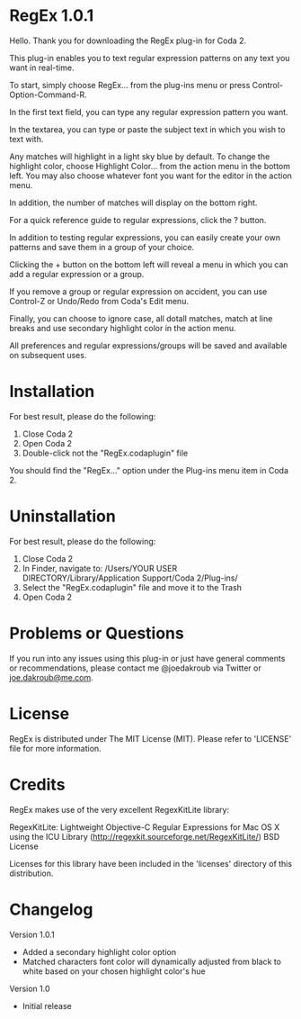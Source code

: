 RegEx 1.0.1
===========

Hello. Thank you for downloading the RegEx plug-in for Coda 2.

This plug-in enables you to text regular expression patterns on any text you want in real-time.

To start, simply choose RegEx… from the plug-ins menu or press Control-Option-Command-R.

In the first text field, you can type any regular expression pattern you want.

In the textarea, you can type or paste the subject text in which you wish to text with.

Any matches will highlight in a light sky blue by default. To change the highlight color, choose Highlight Color… from the action menu in the bottom left. You may also choose whatever font you want for the editor in the action menu.

In addition, the number of matches will display on the bottom right.

For a quick reference guide to regular expressions, click the ? button.

In addition to testing regular expressions, you can easily create your own patterns and save them in a group of your choice.

Clicking the + button on the bottom left will reveal a menu in which you can add a regular expression or a group.

If you remove a group or regular expression on accident, you can use Control-Z or Undo/Redo from Coda's Edit menu.

Finally, you can choose to ignore case, all dotall matches, match at line breaks and use secondary highlight color in the action menu.

All preferences and regular expressions/groups will be saved and available on subsequent uses.


Installation
============

For best result, please do the following:

1. Close Coda 2
2. Open Coda 2
3. Double-click not the "RegEx.codaplugin" file

You should find the "RegEx..." option under the Plug-ins menu item in Coda 2.


Uninstallation
==============

For best result, please do the following:

1. Close Coda 2
2. In Finder, navigate to: /Users/YOUR USER DIRECTORY/Library/Application Support/Coda 2/Plug-ins/
3. Select the "RegEx.codaplugin" file and move it to the Trash
4. Open Coda 2


Problems or Questions
=====================

If you run into any issues using this plug-in or just have general comments or recommendations, please contact me @joedakroub via Twitter or joe.dakroub@me.com.


License
=======

RegEx is distributed under The MIT License (MIT). Please refer to 'LICENSE' file for more information.


Credits
=======

RegEx makes use of the very excellent RegexKitLite library:

RegexKitLite: Lightweight Objective-C Regular Expressions for Mac OS X using the ICU Library (http://regexkit.sourceforge.net/RegexKitLite/) BSD License

Licenses for this library have been included in the 'licenses' directory of this distribution. 


Changelog
=========

Version 1.0.1

* Added a secondary highlight color option
* Matched characters font color will dynamically adjusted from black to white based on your chosen highlight color's hue


Version 1.0

* Initial release